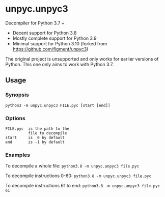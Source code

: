 unpyc.unpyc3
============

Decompiler for Python 3.7 +
- Decent support for Python 3.8
- Mostly complete support for Python 3.9
- Minimal support for Python 3.10 (forked from https://github.com/figment/unpyc3)

The original project is unsupported and only works for earlier versions of Python. This one only aims to work with Python 3.7.

## Usage
### Synopsis
`python3 -m unpyc.unpyc3 FILE.pyc [start [end]]`
### Options
    FILE.pyc  is the path to the
              file to decompile
    start     is  0 by default
    end       is -1 by default

### Examples
To decompile a whole file:
`python3.8 -m unpyc.unpyc3 file.pyc`

To decompile instructions 0-60:
`python3.8 -m unpyc.unpyc3 file.pyc`

To decompile instructions 61 to end:
`python3.8 -m unpyc.unpyc3 file.pyc 61`

